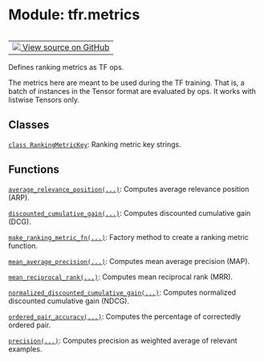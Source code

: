 <div itemscope itemtype="http://developers.google.com/ReferenceObject">
<meta itemprop="name" content="tfr.metrics" />
<meta itemprop="path" content="Stable" />
</div>

# Module: tfr.metrics

<table class="tfo-notebook-buttons tfo-api" align="left">

<td>
  <a target="_blank" href="https://github.com/tensorflow/ranking/tree/master/tensorflow_ranking/python/metrics.py">
    <img src="https://www.tensorflow.org/images/GitHub-Mark-32px.png" />
    View source on GitHub
  </a>
</td></table>

Defines ranking metrics as TF ops.


The metrics here are meant to be used during the TF training. That is, a batch
of instances in the Tensor format are evaluated by ops. It works with listwise
Tensors only.

## Classes

[`class RankingMetricKey`](../tfr/metrics/RankingMetricKey.md): Ranking metric
key strings.

## Functions

[`average_relevance_position(...)`](../tfr/metrics/average_relevance_position.md):
Computes average relevance position (ARP).

[`discounted_cumulative_gain(...)`](../tfr/metrics/discounted_cumulative_gain.md):
Computes discounted cumulative gain (DCG).

[`make_ranking_metric_fn(...)`](../tfr/metrics/make_ranking_metric_fn.md):
Factory method to create a ranking metric function.

[`mean_average_precision(...)`](../tfr/metrics/mean_average_precision.md):
Computes mean average precision (MAP).

[`mean_reciprocal_rank(...)`](../tfr/metrics/mean_reciprocal_rank.md): Computes
mean reciprocal rank (MRR).

[`normalized_discounted_cumulative_gain(...)`](../tfr/metrics/normalized_discounted_cumulative_gain.md):
Computes normalized discounted cumulative gain (NDCG).

[`ordered_pair_accuracy(...)`](../tfr/metrics/ordered_pair_accuracy.md):
Computes the percentage of correctedly ordered pair.

[`precision(...)`](../tfr/metrics/precision.md): Computes precision as weighted
average of relevant examples.
